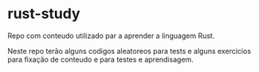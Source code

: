 # rust-study

Repo com conteudo utilizado par a aprender a linguagem Rust.

Neste repo terão alguns codigos aleatoreos para tests e alguns exercicios para fixação de conteudo e para testes e aprendisagem.
